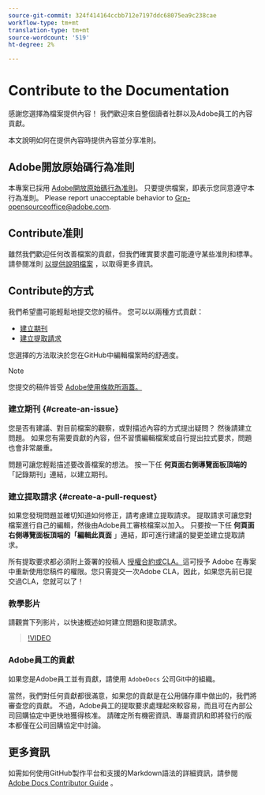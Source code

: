 ```yaml
---
source-git-commit: 324f414164ccbb712e7197ddc68075ea9c238cae
workflow-type: tm+mt
translation-type: tm+mt
source-wordcount: '519'
ht-degree: 2%

---
```

# Contribute to the Documentation

感謝您選擇為檔案提供內容！ 我們歡迎來自整個讀者社群以及Adobe員工的內容貢獻。

本文說明如何在提供內容時提供內容並分享准則。

## Adobe開放原始碼行為准則

本專案已採用 [Adobe開放原始碼行為准則](code-of-conduct.md)。 只要提供檔案，即表示您同意遵守本行為准則。 Please report unacceptable behavior to [Grp-opensourceoffice@adobe.com](mailto:Grp-opensourceoffice@adobe.com).

## Contribute准則

雖然我們歡迎任何改善檔案的貢獻，但我們確實要求盡可能遵守某些准則和標準。 請參閱准則 [以提供說明檔案](guidelines.md) ，以取得更多資訊。

## Contribute的方式

我們希望盡可能輕鬆地提交您的稿件。 您可以以兩種方式貢獻：

* [建立期刊](#create-an-issue)
* [建立提取請求](#create-a-pull-request)

您選擇的方法取決於您在GitHub中編輯檔案時的舒適度。

>[!NOTE]
>
>您提交的稿件皆受 [Adobe使用條款所涵蓋。](https://www.adobe.com/legal/terms.html)

### 建立期刊 {#create-an-issue}

您是否有建議、對目前檔案的觀察，或對描述內容的方式提出疑問？ 然後請建立問題。 如果您有需要貢獻的內容，但不習慣編輯檔案或自行提出拉式要求，問題也會非常嚴重。

問題可讓您輕鬆描述要改善檔案的想法。 按一下任 **何頁面右側導覽面板頂端的** 「記錄期刊」連結，以建立期刊。

### 建立提取請求 {#create-a-pull-request}

如果您發現問題並確切知道如何修正，請考慮建立提取請求。 提取請求可讓您對檔案進行自己的編輯，然後由Adobe員工審核檔案以加入。 只要按一下任 **何頁面右側導覽面板頂端的「編輯此頁面** 」連結，即可進行建議的變更並建立提取請求。

所有提取要求都必須附上簽署的投稿人 [授權合約或CLA。](https://opensource.adobe.com/cla.html)這可授予 Adobe 在專案中重新使用您稿件的權限。您只需提交一次Adobe CLA，因此，如果您先前已提交過CLA，您就可以了！

### 教學影片

請觀賞下列影片，以快速概述如何建立問題和提取請求。

>[!VIDEO](https://video.tv.adobe.com/v/27069)

### Adobe員工的貢獻

如果您是Adobe員工並有貢獻，請使用 `AdobeDocs` 公司Git中的組織。

當然，我們對任何貢獻都很滿意，如果您的貢獻是在公用儲存庫中做出的，我們將審查您的貢獻。 不過，Adobe員工的提取要求處理起來較容易，而且可在內部公司回購協定中更快地獲得核准。 請確定所有機密資訊、專屬資訊和即將發行的版本都僅在公司回購協定中討論。

## 更多資訊

如需如何使用GitHub製作平台和支援的Markdown語法的詳細資訊，請參閱 [Adobe Docs Contributor Guide](https://docs.adobe.com/help/en/contributor/contributor-guide/introduction.html) 。
